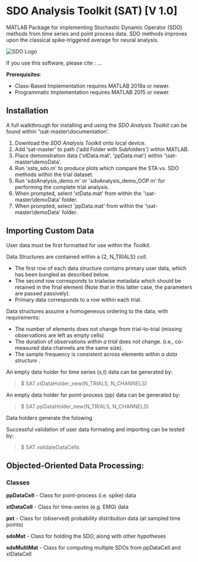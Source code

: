 # SDO Analysis Toolkit (SAT) [V 1.0]
MATLAB Package for implementing Stochastic Dynamic Operator (SDO) methods from time series and point process data. SDO methods improves upon the classical spike-triggered average for neural analysis. 

![SDO Logo](https://github.com/GiszterLab/SdoAnalysisToolkit/STA_logo.png)

If you use this software, please cite : ... 

__Prerequisites__: 

- Class-Based Implementation requires MATLAB 2019a or newer.
- Programmatic Implementation requires MATLAB 2015 or newer. 

## Installation

A full walkthrough for installing and using the <em> SDO Analysis Toolkit </em> can be found within '\sat-master\documentation'.

1. Download the <em> SDO Analysis Toolkit </em> onto local device. 
2. Add 'sat-master' to path ('add Folder with Subfolders') within MATLAB. 
3. Place demonstration data ('xtData.mat', 'ppData.mat') within '\sat-master\demoData\'. 
4. Run 'ssta_sdo.m' to produce plots which compare the STA vs. SDO methods within the trial dataset. 
5. Run 'sdoAnalysis_demo.m' or 'sdoAnalysis_demo_OOP.m' for performing the complete trial analysis. 
  1. When prompted, select 'xtData.mat' from within the '\sat-master\demoData\' folder. 
  2. When prompted, select 'ppData.mat' from within the '\sat-master\demoData\' folder. 

## Importing Custom Data

User data must be first formatted for use within the <em>Toolkit</em>. 

Data Structures are contained within a {2, N_TRIALS} <em>cell</em>. 
- The first row of each data structure contains primary user data, which has been bungled as described below. 
- The second row corresponds to trialwise metadata which should be retained in the final element (Note that in this latter case, the parameters are passed passively). 
- Primary data corresponds to a row within each trial. 

Data structures assume a homogeneous ordering to the data, with requirements: 
- The number of elements does not change from trial-to-trial (missing observations are left as empty cells)
- The duration of observations <em> within a trial </em> does not change. (i.e., co-measured data channels are the same size). 
- The sample frequency is consistent across elements <em> within a data structure </em>. 

An empty data holder for time series (x,t) data can be generated by: 
> $ SAT.xtDataHolder_new(N_TRIALS, N_CHANNELS)

An empty data holder for point-process (pp) data can be generated by: 
> $ SAT.ppDataHolder_new(N_TRIALS, N_CHANNELS)

Data holders generate the folowing 

Successful validation of user data formating and importing can be tested by: 
> $ SAT.validateDataCells


## Objected-Oriented Data Processing:

### Classes

**ppDataCell** 	- Class for point-process (i.e. spike) data

**xtDataCell**	- Class for time-series (e.g. EMG) data 

**pxt** 		    - Class for (observed) probability distribution data (at sampled time points)

**sdoMat**  	  - Class for holding the SDO, along with other hypotheses

**sdoMultiMat** - Class for computing multiple SDOs from ppDataCell and xtDataCell
